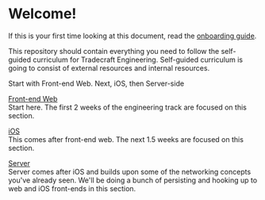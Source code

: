 # Welcome!  
  
If this is your first time looking at this document, read the [onboarding guide](onboarding_guide.md).  

This repository should contain everything you need to follow the self-guided curriculum for Tradecraft Engineering. Self-guided curriculum is going to consist of external resources and internal resources.  
  
Start with Front-end Web. Next, iOS, then Server-side  

[Front-end Web](/front-end)  
Start here. The first 2 weeks of the engineering track are focused on this section.
  
[iOS](/ios)  
This comes after front-end web. The next 1.5 weeks are focused on this section.
  
[Server](/server)  
Server comes after iOS and builds upon some of the networking concepts you've already seen. We'll be doing a bunch of persisting and hooking up to web and iOS front-ends in this section. 